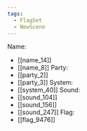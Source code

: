 ```yaml
---
tags:
  - FlagSet
  - NewScene
---
```

Name:
- [[name_14]]
- [[name_8]]
Party:
- [[party_2]]
- [[party_3]]
System:
- [[system_40]]
Sound:
- [[sound_104]]
- [[sound_156]]
- [[sound_247]]
Flag:
- [[flag_9476]]
